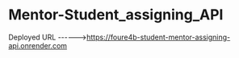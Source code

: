 # Mentor-Student_assigning_API

Deployed URL ------>https://foure4b-student-mentor-assigning-api.onrender.com
